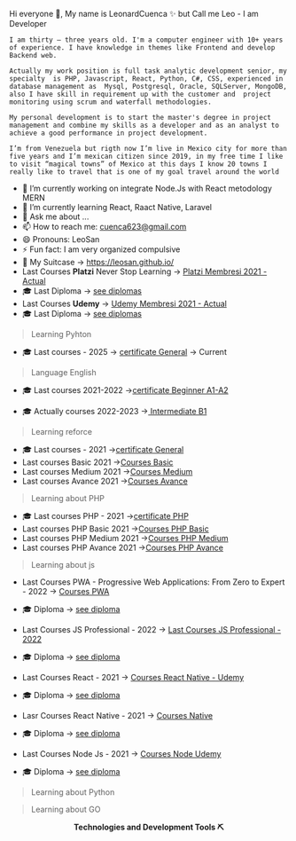 Hi everyone 👋, My name is LeonardCuenca ✨ but Call me Leo - I am Developer 

```
I am thirty – three years old. I'm a computer engineer with 10+ years of experience. I have knowledge in themes like Frontend and develop Backend web.

Actually my work position is full task analytic development senior, my specialty  is PHP, Javascript, React, Python, C#, CSS, experienced in database management as  Mysql, Postgresql, Oracle, SQLServer, MongoDB,  also I have skill in requirement up with the customer and  project monitoring using scrum and waterfall methodologies.

My personal development is to start the master's degree in project management and combine my skills as a developer and as an analyst to achieve a good performance in project development.

I’m from Venezuela but rigth now I’m live in Mexico city for more than five years and I’m mexican citizen since 2019, in my free time I like to visit “magical towns” of Mexico at this days I know 20 towns I really like to travel that is one of my goal travel around the world

```

- 🔭 I’m currently working on integrate Node.Js with React metodology MERN
- 🌱 I’m currently learning React, Raact Native, Laravel 
- 💬 Ask me about ...
- 📫 How to reach me: cuenca623@gmail.com
- 😄 Pronouns: LeoSan
- ⚡ Fun fact: I am very organized compulsive
- 💼 My Suitcase -> https://leosan.github.io/
- Last Courses **Platzi** Never Stop Learning -> [Platzi Membresi 2021 - Actual](https://platzi.com/p/LEONARDCUENCA/) 
- 🎓  Last Diploma  -> [see diplomas](https://platzi.com/p/LEONARDCUENCA/)  
- Last Courses **Udemy** -> [Udemy Membresi 2021 - Actual](https://www.udemy.com/user/leonard-cuenca-roa/) 
- 🎓  Last Diploma  -> [see diplomas](https://www.udemy.com/user/leonard-cuenca-roa/)  

> Learning Pyhton

- 🎓 Last courses - 2025 -> [certificate General](https://platzi.com/cursos/python/) -> Current 

> Language English 
- 🎓 Last courses 2021-2022 ->[certificate Beginner A1-A2](https://platzi.com/p/LEONARDCUENCA/ruta/12050-beginner-core2/diploma/detalle/)

- 🎓 Actually courses 2022-2023 ->[ Intermediate B1 ](https://platzi.com/p/LEONARDCUENCA/ruta/12051-intermediate-core2/diploma/detalle/)

> Learning reforce 

- 🎓 Last courses - 2021 ->[certificate General](https://github.com/LeoSan/CarreraFundamentosProgramacion_Platzi_2021/blob/main/2021_diploma-fundamentos-programacion_PLATZI.pdf)
- Last courses Basic 2021 ->[Courses Basic](https://github.com/LeoSan/CarreraFundamentosProgramacion_Platzi_2021/tree/main/01_Basico)
- Last courses Medium 2021 ->[Courses Medium](https://github.com/LeoSan/CarreraFundamentosProgramacion_Platzi_2021/tree/main/02_Intermedio)
- Last courses Avance 2021 ->[Courses Avance](https://github.com/LeoSan/CarreraFundamentosProgramacion_Platzi_2021/tree/main/03_Avanzado)

> Learning about PHP

- 🎓 Last courses PHP - 2021 ->[certificate PHP  ](https://github.com/LeoSan/DesarrolloWebBackendPHP_PLATZI_2021)
- Last courses PHP Basic 2021 ->[Courses PHP Basic](https://github.com/LeoSan/DesarrolloWebBackendPHP_PLATZI_2021/tree/main/01_Basico)
- Last courses PHP Medium 2021 ->[Courses PHP Medium](https://github.com/LeoSan/DesarrolloWebBackendPHP_PLATZI_2021/tree/main/02_Intermedio)
- Last courses PHP Avance 2021 ->[Courses PHP Avance](https://github.com/LeoSan/DesarrolloWebBackendPHP_PLATZI_2021/tree/main/03_Avanzado)

> Learning about js 

- Last Courses PWA - Progressive Web Applications: From Zero to Expert - 2022 -> [Courses PWA](https://www.udemy.com/course/aplicaciones-web-progresivas/) 
- 🎓  Diploma  -> [see diploma](https://www.udemy.com/certificate/UC-573418ad-265a-4622-8f8a-894fef82151f/)  

- Last Courses JS Professional - 2022  -> [Last Courses JS Professional - 2022](https://github.com/LeoSan/EscuelaJavaScript2021) 
- 🎓  Diploma  -> [see diploma](https://github.com/LeoSan/EscuelaJavaScript2021/blob/main/2022_Diploma-escuela-javascript_PLATZI.pdf)  

- Last Courses React - 2021  -> [Courses React Native - Udemy ](https://github.com/LeoSan/CursoUdemyReact) 
- 🎓  Diploma  -> [see diploma](https://www.udemy.com/certificate/UC-1c9a85c6-cd43-44bc-82b4-9bb179a218dc/)  

- Lasr Courses React Native - 2021 -> [Courses  Native](https://github.com/LeoSan/CursoUdemyReactNative) 
- 🎓  Diploma  -> [see diploma](https://www.udemy.com/certificate/UC-daac603b-6c34-4d56-a39b-e8eae3e4cb0b/)  

- Last Courses Node Js - 2021 -> [Courses Node Udemy ](https://github.com/LeoSan/CursoUdemyNodeJs) 
- 🎓  Diploma  -> [see diploma](https://www.udemy.com/certificate/UC-201ad789-8d75-4ca5-84ec-e88e706ad562/)  

> Learning about Python

> Learning about GO 

<p align="center"> 
  <strong>Technologies and Development Tools <g-emoji class="g-emoji" alias="pick" fallback-src="https://github.githubassets.com/images/icons/emoji/unicode/26cf.png">⛏</g-emoji></strong> </p>
  
  
<p align="center">
 <a target="_blank" rel="noopener noreferrer" href="">
   <img src="https://camo.githubusercontent.com/d340b606dccdae74e2a402ecff71d5a2128ecd18c7dd7d0eab4dcaf202f4e3f9/68747470733a2f2f696d672e736869656c64732e696f2f62616467652f4a6176615363726970742d79656c6c6f77" alt="" data-canonical-src="https://img.shields.io/badge/JavaScript-yellow" style="max-width:100%;"></a> 
  
  <a target="_blank" rel="noopener noreferrer" href="">
    <img src="https://camo.githubusercontent.com/0a22b9bc6cfd12b4786ad22b57d833778cc2a9df713fb9039634e975974eff75/68747470733a2f2f696d672e736869656c64732e696f2f62616467652f4e4f44452d3c434f4c4f523e" alt="" data-canonical-src="https://img.shields.io/badge/NODE-<COLOR>" style="max-width:100%;"></a>
 
  <a target="_blank" rel="noopener noreferrer" href="">
    <img src="https://camo.githubusercontent.com/f5d22f3d497c64ae2b1daf59d4ed7e8e41eee2b205f4d9c6e0a6ea7949549128/68747470733a2f2f696d672e736869656c64732e696f2f62616467652f457870726573732d67726579" alt="" data-canonical-src="https://img.shields.io/badge/Express-grey" style="max-width:100%;"></a> 
  
  
  <a target="_blank" rel="noopener noreferrer" href="">
    <img src="https://camo.githubusercontent.com/9692dc8a50b60fc53731e8f9e2ee16f9156051b052152f633646f6ddfc724cc9/68747470733a2f2f696d672e736869656c64732e696f2f62616467652f53514c2d626c7565" alt="" data-canonical-src="https://img.shields.io/badge/SQL-blue" style="max-width:100%;"></a>

  
  <a target="_blank" rel="noopener noreferrer" href="">
    <img src="https://camo.githubusercontent.com/267364c03234596d895c1bf3f8f5e27f76946f6fdf22a31cd78f31af3d9d18f9/68747470733a2f2f696d672e736869656c64732e696f2f62616467652f4d7973716c2d626c7565" alt="" data-canonical-src="https://img.shields.io/badge/Mysql-blue" style="max-width:100%;"></a>  
 
  <a target="_blank" rel="noopener noreferrer" href="">
    <img src="https://camo.githubusercontent.com/a90fce30b344c5784adcdb9d12bef52182f247cf74bae737efb7edcd6ff84a6e/68747470733a2f2f696d672e736869656c64732e696f2f62616467652f4d6f6e676f44422d677265656e" alt="" data-canonical-src="https://img.shields.io/badge/MongoDB-green" style="max-width:100%;"></a> 
 
</p>
